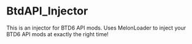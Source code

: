 # BtdAPI_Injector
This is an injector for BTD6 API mods. Uses MelonLoader to inject your BTD6 API mods at exactly the right time!

